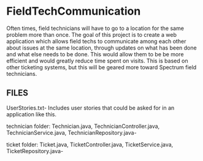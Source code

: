 # FieldTechCommunication

Often times, field technicians will have to go to a location for the same problem more than once. The goal of this project is to create a web application which allows field techs to communicate among each other about issues at the same location, through updates on what has been done and what else needs to be done. This would allow them to be be more efficient and would greatly reduce time spent on visits. This is based on other ticketing systems, but this will be geared more toward Spectrum field technicians. 

## FILES
UserStories.txt-
Includes user stories that could be asked for in an application like this. 

technician folder: Technician.java, TechnicianController.java, TechnicianService.java, TechnicianRepository.java-

ticket folder: Ticket.java, TicketController.java, TicketService.java, TicketRepository.java-

